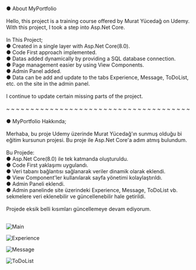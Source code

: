 ● About MyPortfolio <br>
<br>
Hello, this project is a training course offered by Murat Yücedağ on Udemy. With this project, I took a step into Asp.Net Core. <br>
<br>
In This Project;<br>
● Created in a single layer with Asp.Net Core(8.0). <br>
● Code First approach implemented. <br>
● Datas added dynamically by providing a SQL database connection. <br>
● Page management easier by using View Components. <br>
● Admin Panel added. <br>
● Data can be add and update to the tabs Experience, Message, ToDoList, etc. on the site in the admin panel. <br>
<br>
I continue to update certain missing parts of the project.<br>
<br>
~ ~ ~ ~ ~ ~ ~ ~ ~ ~ ~ ~ ~ ~ ~ ~ ~ ~ ~ ~ ~ ~ ~ ~ ~ ~ ~ ~ ~ ~ ~ ~ ~ ~ ~ ~ ~ ~ <br>
<br>
● MyPortfolio Hakkında; <br>
<br>
Merhaba, bu proje Udemy üzerinde Murat Yücedağ'ın sunmuş olduğu bi eğitim kursunun projesi. Bu proje ile Asp.Net Core'a adım atmış bulundum. <br>
<br>
Bu Projede: <br>
● Asp.Net Core(8.0) ile tek katmanda oluşturuldu. <br>
● Code First yaklaşımı uygulandı. <br>
● Veri tabanı bağlantısı sağlanarak veriler dinamik olarak eklendi. <br>
● View Component'ler kullanılarak sayfa yönetimi kolaylaştırıldı. <br>
● Admin Paneli eklendi. <br>
● Admin panelinde site üzerindeki Experience, Message, ToDoList vb. sekmelere veri eklenebilir ve güncellenebilir hale getirildi. <br>
<br>
Projede eksik belli kısımları güncellemeye devam ediyorum. <br>
<br>

![Main](https://github.com/user-attachments/assets/6594c996-33d5-424f-80f5-c94c4133fdd1)

![Experience](https://github.com/user-attachments/assets/6e7f4731-3de5-426b-a433-f357f9d6ed6a)

![Message](https://github.com/user-attachments/assets/4799891a-898c-4600-9231-b3bf8d288e9e)

![ToDoList](https://github.com/user-attachments/assets/95f0a293-6bda-4a4b-a790-34e45b219e8c)
